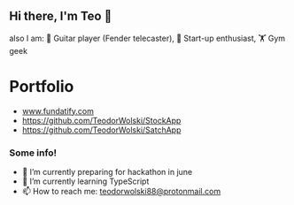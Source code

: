 ## Hi there, I'm Teo 👋

also I am:
🎸 Guitar player (Fender telecaster),
🧪 Start-up enthusiast,
🏋️  Gym geek

# Portfolio
- www.fundatify.com
- https://github.com/TeodorWolski/StockApp
- https://github.com/TeodorWolski/SatchApp

### Some info!

- 🔭 I’m currently preparing for hackathon in june
- 🌱 I’m currently learning TypeScript
- 📫 How to reach me: teodorwolski88@protonmail.com
